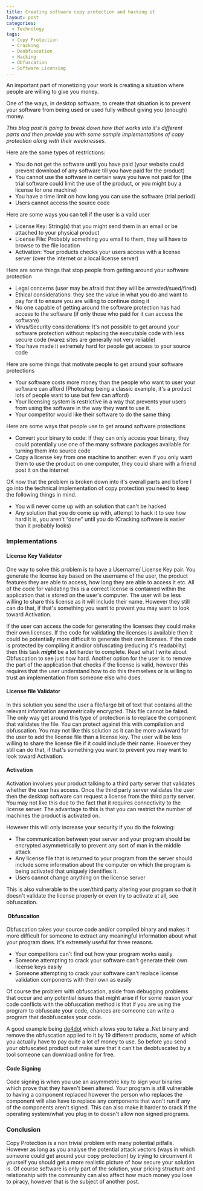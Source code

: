 ```yaml
---
title: Creating software copy protection and hacking it
layout: post
categories:
  - Technology
tags:
  - Copy Protection
  - Cracking
  - Deobfuscation
  - Hacking
  - Obfuscation
  - Software Licensing
---
```

An important part of monetizing your work is creating a situation where people are willing to give you money.

One of the ways, in desktop software, to create that situation is to prevent your software from being used or used fully without giving you (enough) money.<!-- more -->

*This blog post is going to break down how that works into it's different parts and then provide you with some sample implementations of copy protection along with their weaknesses.*

Here are the some types of restrictions:

  * You do not get the software until you have paid (your website could prevent download of any software till you have paid for the product)
  * You cannot use the software in certain ways you have not paid for (the trial software could limit the use of the product, or you might buy a license for one machine)
  * You have a time limit on how long you can use the software (trial period)
  * Users cannot access the source code

Here are some ways you can tell if the user is a valid user

  * License Key: String(s) that you might send them in an email or be attached to your physical product
  * License File: Probably something you email to them, they will have to browse to the file location
  * Activation: Your products checks your users access with a license server (over the internet or a local license server)

Here are some things that stop people from getting around your software protection

  * Legal concerns (user may be afraid that they will be arrested/sued/fired)
  * Ethical considerations: they see the value in what you do and want to pay for it to ensure you are willing to continue doing it
  * No one capable of getting around the software protection has had access to the software (if only those who paid for it can access the software)
  * Virus/Security considerations: It's not possible to get around your software protection without replacing the executable code with less secure code (warez sites are generally not very reliable)
  * You have made it extremely hard for people get access to your source code

Here are some things that motivate people to get around your software protections

  * Your software costs more money than the people who want to user your software can afford (Photoshop being a classic example, it's a product lots of people want to use but few can afford)
  * Your licensing system is restrictive in a way that prevents your users from using the software in the way they want to use it.
  * Your competitor would like their software to do the same thing

Here are some ways that people use to get around software protections

  * Convert your binary to code: If they can only access your binary, they could potentially use one of the many software packages available for turning them into source code
  * Copy a license key from one machine to another: even if you only want them to use the product on one computer, they could share with a friend post it on the internet

OK now that the problem is broken down into it's overall parts and before I go into the technical implementation of copy protection you need to keep the following things in mind.

  * You will never come up with an solution that can't be hacked
  * Any solution that you do come up with, attempt to hack it to see how hard it is, you aren't “done” until you do (Cracking software is easier than it probably looks)

### Implementations

#### License Key Validator

One way to solve this problem is to have a Username/ License Key pair. You generate the license key based on the username of the user, the product features they are able to access, how long they are able to access it etc. All of the code for validating this is a correct license is contained within the application that is stored on the user's computer. The user will be less willing to share this license as it will include their name. However they still can do that, if that's something you want to prevent you may want to look toward Activation.

If the user can access the code for generating the licenses they could make their own licenses. If the code for validating the licenses is available then it could be potentially more difficult to generate their own licenses. If the code is protected by compiling it and/or obfuscating (reducing it's readability) then this task ***might*** be a lot harder to complete. Read what I write about Obfuscation to see just how hard. Another option for the user is to remove the part of the application that checks if the license is valid, however this requires that the user understand how to do this themselves or is willing to trust an implementation from someone else who does.

#### License file Validator

In this solution you send the user a file/large bit of text that contains all the relevant information asymmetrically encrypted. This file cannot be faked. The only way get around this type of protection is to replace the component that validates the file. You can protect against this with compilation and obfuscation. You may not like this solution as it can be more awkward for the user to add the license file than a license key. The user will be less willing to share the license file if it could include their name. However they still can do that, if that's something you want to prevent you may want to look toward Activation.

#### Activation

Activation involves your product talking to a third party server that validates whether the user has access. Once the third party server validates the user then the desktop software can request a license from the third party server. You may not like this due to the fact that it requires connectivity to the license server. The advantage to this is that you can restrict the number of machines the product is activated on.

However this will only increase your security if you do the folowing:

  * The communication between your server and your program should be encrypted asymmetrically to prevent any sort of man in the middle attack
  * Any license file that is returned to your program from the server should include some information about the computer on which the program is being activated that uniquely identifies it.
  * Users cannot change anything on the license server

This is also vulnerable to the user/third party altering your program so that it doesn't validate the license properly or even try to activate at all, see obfuscation.

####  Obfuscation

Obfuscation takes your source code and/or compiled binary and makes it more difficult for someone to extract any meaningful information about what your program does. It's extremely useful for three reasons.

  * Your competitors can't find out how your program works easily
  * Someone attempting to crack your software can't generate their own license keys easily
  * Someone attempting to crack your software can't replace license validation components with their own as easily

Of course the problem with obfuscation, aside from debugging problems that occur and any potential issues that might arise if for some reason your code conflicts with the obfuscation method is that if you are using the program to obfuscate your code, chances are someone can write a program that deobfuscates your code.

A good example being <a href="https://bitbucket.org/0xd4d/de4dot" target="_blank">de4dot</a> which allows you to take a .Net binary and remove the obfuscation applied to it by 19 different products, some of which you actually have to pay quite a lot of money to use. So before you send your obfuscated product out make sure that it can't be deobfuscated by a tool someone can download online for free.

#### Code Signing

Code signing is when you use an asymmetric key to sign your binaries which prove that they haven't been altered. Your program is still vulnerable to having a component replaced however the person who replaces the component will also have to replace any components that won't run if any of the components aren't signed. This can also make it harder to crack if the operating system/what you plug in to doesn't allow non signed programs.

### Conclusion

Copy Protection is a non trivial problem with many potential pitfalls. However as long as you analyse the potential attack vectors (ways in which someone could get around your copy protection) by trying to circumvent it yourself you should get a more realistic picture of how secure your solution is. Of course software is only part of the solution, your pricing structure and relationship with the community can also affect how much money you lose to piracy, however that is the subject of another post.